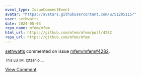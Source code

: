 ```yaml
---
event_type: IssueCommentEvent
avatar: "https://avatars.githubusercontent.com/u/51205115?"
user: sethwatts
date: 2024-05-03
repo_name: mfem/mfem
html_url: https://github.com/mfem/mfem/pull/4282
repo_url: https://github.com/mfem/mfem
---
```


<a href='https://github.com/sethwatts' target='_blank'>sethwatts</a> commented on issue <a href='https://github.com/mfem/mfem/pull/4282' target='_blank'>mfem/mfem#4282</a>.

<small>This LGTM, @tzanio....</small>

<a href='https://github.com/mfem/mfem/pull/4282' target='_blank'>View Comment</a>